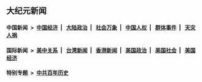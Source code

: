 ## 大纪元新闻

#### 中国新闻 &nbsp;>&nbsp; [中国经济](indexes/ncid283/README.md?06181645) &nbsp;| &nbsp; [大陆政治](indexes/ncid277/README.md?06181645) &nbsp;| &nbsp; [社会万象](indexes/ncid282/README.md?06181645) &nbsp;| &nbsp; [中国人权](indexes/ncid278/README.md?06181645) &nbsp;| &nbsp; [群体事件](indexes/ncid279/README.md?06181645) &nbsp;| &nbsp; [天灾人祸](indexes/ncid280/README.md?06181645)

#### 国际新闻 &nbsp;>&nbsp; [美中关系](indexes/nf1412576/README.md?06181645) &nbsp;| &nbsp; [台湾新闻](indexes/ncid1349361/README.md?06181645) &nbsp;| &nbsp; [香港新闻](indexes/ncid1349362/README.md?06181645) &nbsp;| &nbsp; [美国政治](indexes/ncid1078159/README.md?06181645) &nbsp;| &nbsp; [美国社会](indexes/ncid1078160/README.md?06181645) &nbsp;| &nbsp; [美国经济](indexes/ncid1078158/README.md?06181645)

#### 特别专题 &nbsp;>&nbsp; [中共百年历史](https://github.com/easy2view/epoch-special/blob/master/README.md?06181645)  
